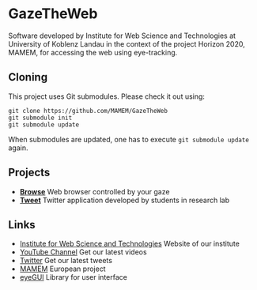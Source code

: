 # GazeTheWeb

Software developed by Institute for Web Science and Technologies at University of Koblenz Landau in the context of the project Horizon 2020, MAMEM, for accessing the web using eye-tracking.

## Cloning

This project uses Git submodules. Please check it out using:
```
git clone https://github.com/MAMEM/GazeTheWeb
git submodule init
git submodule update
```
When submodules are updated, one has to execute `git submodule update` again.

## Projects

* [**Browse**](Browse) Web browser controlled by your gaze
* [**Tweet**](Tweet) Twitter application developed by students in research lab

## Links
* [Institute for Web Science and Technologies](http://west.uni-koblenz.de) Website of our institute
* [YouTube Channel](https://www.youtube.com/channel/UCiM5FSmeFyeU1s4tj_e794Q) Get our latest videos
* [Twitter](https://twitter.com/GazeTheWeb) Get our latest tweets
* [MAMEM](http://www.mamem.eu) European project
* [eyeGUI](https://github.com/raphaelmenges/eyegui) Library for user interface
